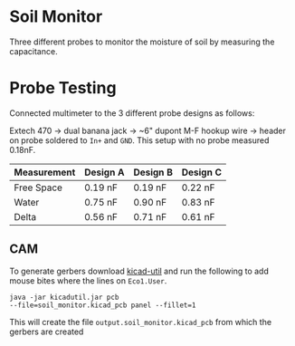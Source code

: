 # Soil Monitor
Three different probes to monitor the moisture of soil by measuring the
capacitance.  

# Probe Testing

Connected multimeter to the 3 different probe designs as follows:

Extech 470 -> dual banana jack -> ~6" dupont M-F hookup wire -> header on
probe soldered to `In+` and `GND`.  This setup with no probe measured 0.18nF.

| Measurement | Design A | Design B | Design C
| ---         | ---      | ---      | ---       |
| Free Space | 0.19 nF  |  0.19 nF | 0.22 nF
| Water |     0.75 nF    |  0.90 nF | 0.83 nF
| Delta | 0.56 nF | 0.71 nF | 0.61 nF


## CAM
To generate gerbers download
[kicad-util](https://gitlab.com/dren.dk/kicad-util) and run the following to
add mouse bites where the lines on `Eco1.User`.  
```
java -jar kicadutil.jar pcb
--file=soil_monitor.kicad_pcb panel --fillet=1
```

This will create the file `output.soil_monitor.kicad_pcb` from which the
gerbers are created

